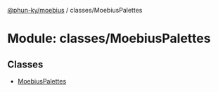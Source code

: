 [@phun-ky/moebius](../README.md) / classes/MoebiusPalettes

# Module: classes/MoebiusPalettes

## Classes

- [MoebiusPalettes](../classes/classes_MoebiusPalettes.MoebiusPalettes.md)
